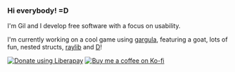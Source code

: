 ### Hi everybody! =D
I'm Gil and I develop free software with a focus on usability.

I'm currently working on a cool game using [gargula](https://github.com/gilzoide/gargula), featuring a goat, lots of fun, nested structs, [raylib](https://www.raylib.com/) and [D](https://dlang.org/)!

[![Donate using Liberapay](https://liberapay.com/assets/widgets/donate.svg)](https://liberapay.com/gilzoide/donate)
[![Buy me a coffee on Ko-fi](https://ko-fi.com/img/githubbutton_sm.svg)](https://ko-fi.com/O4O73OS4E)

<!--
**gilzoide/gilzoide** is a ✨ _special_ ✨ repository because its `README.md` (this file) appears on your GitHub profile.

Here are some ideas to get you started:

- 🔭 I’m currently working on ...
- 🌱 I’m currently learning ...
- 👯 I’m looking to collaborate on ...
- 🤔 I’m looking for help with ...
- 💬 Ask me about ...
- 📫 How to reach me: ...
- 😄 Pronouns: ...
- ⚡ Fun fact: ...
-->
